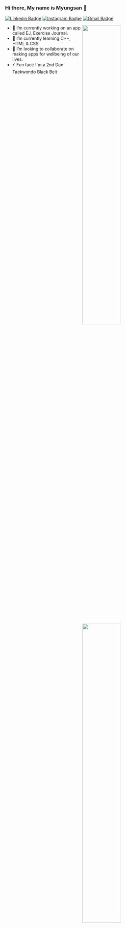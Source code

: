 ### Hi there, My name is Myungsan 👋

[![Linkedin Badge](https://img.shields.io/badge/-myungsanyun-blue?style=flat&logo=Linkedin&logoColor=white&link=https://https://www.linkedin.com/in/myungsan-yun-b759001a6/)](https://www.linkedin.com/in/myungsan-yun-b759001a6/)
[![Instagram Badge](https://img.shields.io/badge/-@myungsan-purple?style=flat&logo=instagram&logoColor=white&link=https://www.instagram.com/myungsanyun/)](https://www.instagram.com/myungsanyun/)
[![Gmail Badge](https://img.shields.io/badge/-myungsanyun@gmail.com-c14438?style=flat&logo=Gmail&logoColor=white&link=mailto:myungsanyun@gmail.com)](mailto:myungsanyun@gmail.com)

<img width="50%" align="right" src="https://github-readme-stats.vercel.app/api?username=myungsan&count_private=true&show_icons=true&theme=dark&hide_border=true&include_all_commits=true">
<img width="50%" height="1px" align="right" src="https://i.imgur.com/DkKayja.png">
<img width="50%" align="right" src="https://github-readme-stats.vercel.app/api/top-langs/?username=myungsan&theme=dark&hide_border=true&layout=compact">

- 🔭 I’m currently working on an app called EJ, Exercise Journal. 
- 🌱 I’m currently learning C++, HTML & CSS
- 👯 I’m looking to collaborate on making apps for wellbeing of our lives.
- ⚡ Fun fact: I'm a 2nd Dan Taekwondo Black Belt


